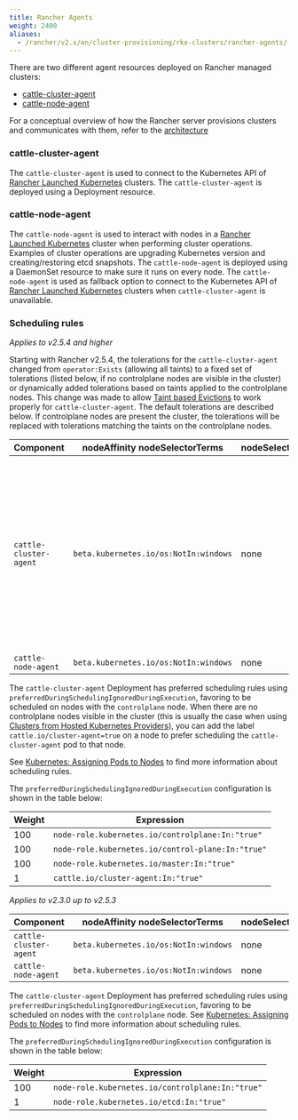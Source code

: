 ```yaml
---
title: Rancher Agents
weight: 2400
aliases:
  - /rancher/v2.x/en/cluster-provisioning/rke-clusters/rancher-agents/
---
```


There are two different agent resources deployed on Rancher managed clusters:

- [cattle-cluster-agent](#cattle-cluster-agent)
- [cattle-node-agent](#cattle-node-agent)

For a conceptual overview of how the Rancher server provisions clusters and communicates with them, refer to the [architecture](../../../../pages-for-subheaders/rancher-manager-architecture.md)

### cattle-cluster-agent

The `cattle-cluster-agent` is used to connect to the Kubernetes API of [Rancher Launched Kubernetes](../../../../pages-for-subheaders/launch-kubernetes-with-rancher.md) clusters. The `cattle-cluster-agent` is deployed using a Deployment resource.

### cattle-node-agent

The `cattle-node-agent` is used to interact with nodes in a [Rancher Launched Kubernetes](../../../../pages-for-subheaders/launch-kubernetes-with-rancher.md) cluster when performing cluster operations. Examples of cluster operations are upgrading Kubernetes version and creating/restoring etcd snapshots. The `cattle-node-agent` is deployed using a DaemonSet resource to make sure it runs on every node. The `cattle-node-agent` is used as fallback option to connect to the Kubernetes API of [Rancher Launched Kubernetes](../../../../pages-for-subheaders/launch-kubernetes-with-rancher.md) clusters when `cattle-cluster-agent` is unavailable.

### Scheduling rules

_Applies to v2.5.4 and higher_

Starting with Rancher v2.5.4, the tolerations for the `cattle-cluster-agent` changed from `operator:Exists` (allowing all taints) to a fixed set of tolerations (listed below, if no controlplane nodes are visible in the cluster) or dynamically added tolerations based on taints applied to the controlplane nodes. This change was made to allow [Taint based Evictions](https://kubernetes.io/docs/concepts/scheduling-eviction/taint-and-toleration/#taint-based-evictions) to work properly for `cattle-cluster-agent`. The default tolerations are described below. If controlplane nodes are present the cluster, the tolerations will be replaced with tolerations matching the taints on the controlplane nodes.

| Component              | nodeAffinity nodeSelectorTerms             | nodeSelector | Tolerations                                                                    |
| ---------------------- | ------------------------------------------ | ------------ | ------------------------------------------------------------------------------ |
| `cattle-cluster-agent` | `beta.kubernetes.io/os:NotIn:windows`      | none         | **Note:** These are the default tolerations, and will be replaced by tolerations matching taints applied to controlplane nodes.<br/><br/>`effect:NoSchedule`<br/>`key:node-role.kubernetes.io/controlplane`<br/>`value:true`<br/><br/>`effect:NoSchedule`<br/>`key:node-role.kubernetes.io/control-plane`<br/>`operator:Exists`<br/><br/>`effect:NoSchedule`<br/>`key:node-role.kubernetes.io/master`<br/>`operator:Exists` |
| `cattle-node-agent`    | `beta.kubernetes.io/os:NotIn:windows`      | none         | `operator:Exists`                                                              |

The `cattle-cluster-agent` Deployment has preferred scheduling rules using `preferredDuringSchedulingIgnoredDuringExecution`, favoring to be scheduled on nodes with the `controlplane` node. When there are no controlplane nodes visible in the cluster (this is usually the case when using [Clusters from Hosted Kubernetes Providers](../../../../pages-for-subheaders/set-up-clusters-from-hosted-kubernetes-providers.md)), you can add the label `cattle.io/cluster-agent=true` on a node to prefer scheduling the `cattle-cluster-agent` pod to that node.

See [Kubernetes: Assigning Pods to Nodes](https://kubernetes.io/docs/concepts/configuration/assign-pod-node/) to find more information about scheduling rules.

The `preferredDuringSchedulingIgnoredDuringExecution` configuration is shown in the table below:

| Weight | Expression                                       |
| ------ | ------------------------------------------------ |
| 100    | `node-role.kubernetes.io/controlplane:In:"true"` |
| 100    | `node-role.kubernetes.io/control-plane:In:"true"` |
| 100    | `node-role.kubernetes.io/master:In:"true"` |
| 1      | `cattle.io/cluster-agent:In:"true"`         |

_Applies to v2.3.0 up to v2.5.3_

| Component              | nodeAffinity nodeSelectorTerms             | nodeSelector | Tolerations                                                                    |
| ---------------------- | ------------------------------------------ | ------------ | ------------------------------------------------------------------------------ |
| `cattle-cluster-agent` | `beta.kubernetes.io/os:NotIn:windows`      | none         | `operator:Exists`                                                              |
| `cattle-node-agent`    | `beta.kubernetes.io/os:NotIn:windows`      | none         | `operator:Exists`                                                              |

The `cattle-cluster-agent` Deployment has preferred scheduling rules using `preferredDuringSchedulingIgnoredDuringExecution`, favoring to be scheduled on nodes with the `controlplane` node. See [Kubernetes: Assigning Pods to Nodes](https://kubernetes.io/docs/concepts/configuration/assign-pod-node/) to find more information about scheduling rules.

The `preferredDuringSchedulingIgnoredDuringExecution` configuration is shown in the table below:

| Weight | Expression                                       |
| ------ | ------------------------------------------------ |
| 100    | `node-role.kubernetes.io/controlplane:In:"true"` |
| 1      | `node-role.kubernetes.io/etcd:In:"true"`         |
